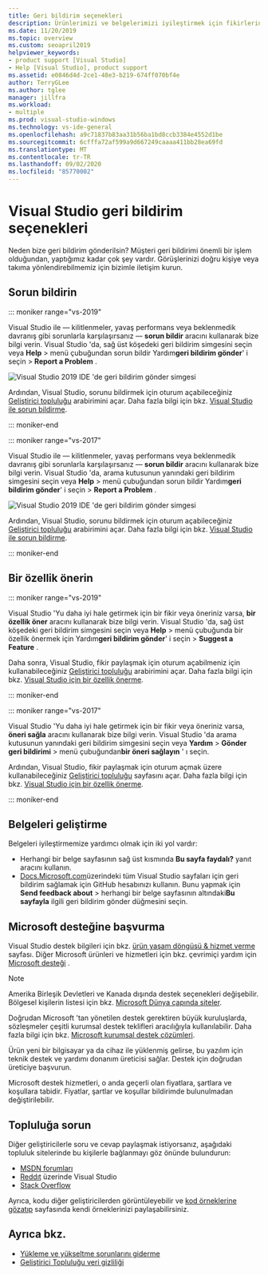 ```yaml
---
title: Geri bildirim seçenekleri
description: Ürünlerimizi ve belgelerimizi iyileştirmek için fikirlerinizi ilgileniyoruz; bize geri bildirim gönderin.
ms.date: 11/20/2019
ms.topic: overview
ms.custom: seoapril2019
helpviewer_keywords:
- product support [Visual Studio]
- Help [Visual Studio], product support
ms.assetid: e0846d4d-2ce1-48e3-b219-674ff070bf4e
author: TerryGLee
ms.author: tglee
manager: jillfra
ms.workload:
- multiple
ms.prod: visual-studio-windows
ms.technology: vs-ide-general
ms.openlocfilehash: a9c71837b83aa31b56ba1bd8ccb3384e4552d1be
ms.sourcegitcommit: 6cfffa72af599a9d667249caaaa411bb28ea69fd
ms.translationtype: MT
ms.contentlocale: tr-TR
ms.lasthandoff: 09/02/2020
ms.locfileid: "85770002"
---
```

# <a name="visual-studio-feedback-options"></a>Visual Studio geri bildirim seçenekleri

Neden bize geri bildirim gönderilsin? Müşteri geri bildirimi önemli bir işlem olduğundan, yaptığımız kadar çok şey vardır. Görüşlerinizi doğru kişiye veya takıma yönlendirebilmemiz için bizimle iletişim kurun.

## <a name="report-a-problem"></a>Sorun bildirin

::: moniker range="vs-2019"

Visual Studio ile &mdash; kilitlenmeler, yavaş performans veya beklenmedik davranış gibi sorunlarla karşılaşırsanız &mdash; **sorun bildir** aracını kullanarak bize bilgi verin. Visual Studio 'da, sağ üst köşedeki geri bildirim simgesini seçin veya **Help**  >  menü çubuğundan sorun bildir Yardım**geri bildirim gönder**' i seçin  >  **Report a Problem** .

![Visual Studio 2019 IDE 'de geri bildirim gönder simgesi](./media/vs-2019/send-feedback-icon.png)

Ardından, Visual Studio, sorunu bildirmek için oturum açabileceğiniz [Geliştirici topluluğu](https://developercommunity.visualstudio.com) arabirimini açar. Daha fazla bilgi için bkz. [Visual Studio ile sorun bildirme](how-to-report-a-problem-with-visual-studio.md).

::: moniker-end

::: moniker range="vs-2017"

Visual Studio ile &mdash; kilitlenmeler, yavaş performans veya beklenmedik davranış gibi sorunlarla karşılaşırsanız &mdash; **sorun bildir** aracını kullanarak bize bilgi verin. Visual Studio 'da, arama kutusunun yanındaki geri bildirim simgesini seçin veya **Help**  >  menü çubuğundan sorun bildir Yardım**geri bildirim gönder**' i seçin  >  **Report a Problem** .

![Visual Studio 2019 IDE 'de geri bildirim gönder simgesi](./media/send-feedback-icon.png)

Ardından, Visual Studio, sorunu bildirmek için oturum açabileceğiniz [Geliştirici topluluğu](https://developercommunity.visualstudio.com) arabirimini açar. Daha fazla bilgi için bkz. [Visual Studio ile sorun bildirme](how-to-report-a-problem-with-visual-studio.md).

::: moniker-end

## <a name="suggest-a-feature"></a>Bir özellik önerin

::: moniker range="vs-2019"

Visual Studio 'Yu daha iyi hale getirmek için bir fikir veya öneriniz varsa, **bir özellik öner** aracını kullanarak bize bilgi verin. Visual Studio 'da, sağ üst köşedeki geri bildirim simgesini seçin veya **Help**  >  menü çubuğunda bir özellik önermek için Yardım**geri bildirim gönder**' i seçin  >  **Suggest a Feature** .

Daha sonra, Visual Studio, fikir paylaşmak için oturum açabilmeniz için kullanabileceğiniz [Geliştirici topluluğu](https://developercommunity.visualstudio.com) arabirimini açar. Daha fazla bilgi için bkz. [Visual Studio için bir özellik önerme](suggest-a-feature.md).

::: moniker-end

::: moniker range="vs-2017"

Visual Studio 'Yu daha iyi hale getirmek için bir fikir veya öneriniz varsa, **öneri sağla** aracını kullanarak bize bilgi verin. Visual Studio 'da arama kutusunun yanındaki geri bildirim simgesini seçin veya **Yardım**  >  **Gönder geri bildirimi**  >  menü çubuğundan**bir öneri sağlayın** ' ı seçin.

Ardından, Visual Studio, fikir paylaşmak için oturum açmak üzere kullanabileceğiniz [Geliştirici topluluğu](https://developercommunity.visualstudio.com) sayfasını açar. Daha fazla bilgi için bkz. [Visual Studio için bir özellik önerme](suggest-a-feature.md).

::: moniker-end

## <a name="improve-the-documentation"></a>Belgeleri geliştirme

Belgeleri iyileştirmemize yardımcı olmak için iki yol vardır:

* Herhangi bir belge sayfasının sağ üst kısmında **Bu sayfa faydalı?** yanıt aracını kullanın.
* [Docs.Microsoft.com](/visualstudio/)üzerindeki tüm Visual Studio sayfaları için geri bildirim sağlamak için GitHub hesabınızı kullanın. Bunu yapmak için **Send feedback about**  >  herhangi bir belge sayfasının altındaki**Bu sayfayla** ilgili geri bildirim gönder düğmesini seçin.

## <a name="contact-microsoft-support"></a>Microsoft desteğine başvurma

Visual Studio destek bilgileri için bkz. [ürün yaşam döngüsü & hizmet verme](/visualstudio/releases/2019/servicing/) sayfası. Diğer Microsoft ürünleri ve hizmetleri için bkz. çevrimiçi yardım için [Microsoft desteği](https://support.microsoft.com/) .

> [!NOTE]
> Amerika Birleşik Devletleri ve Kanada dışında destek seçenekleri değişebilir. Bölgesel kişilerin listesi için bkz. [Microsoft Dünya çapında siteler](https://www.microsoft.com/worldwide/).

Doğrudan Microsoft 'tan yönetilen destek gerektiren büyük kuruluşlarda, sözleşmeler çeşitli kurumsal destek teklifleri aracılığıyla kullanılabilir. Daha fazla bilgi için bkz. [Microsoft kurumsal destek çözümleri](https://www.microsoft.com/industry/services/support).

Ürün yeni bir bilgisayar ya da cihaz ile yüklenmiş gelirse, bu yazılım için teknik destek ve yardımı donanım üreticisi sağlar. Destek için doğrudan üreticiye başvurun.

Microsoft destek hizmetleri, o anda geçerli olan fiyatlara, şartlara ve koşullara tabidir. Fiyatlar, şartlar ve koşullar bildirimde bulunulmadan değiştirilebilir.

## <a name="ask-the-community"></a>Topluluğa sorun

Diğer geliştiricilerle soru ve cevap paylaşmak istiyorsanız, aşağıdaki topluluk sitelerinde bu kişilerle bağlanmayı göz önünde bulundurun:

* [MSDN forumları](https://social.msdn.microsoft.com/Forums/home)
* [Reddıt](https://www.reddit.com/r/VisualStudio/) üzerinde Visual Studio
* [Stack Overflow](https://stackoverflow.com/search?q=visual+studio+-code)

Ayrıca, kodu diğer geliştiricilerden görüntüleyebilir ve [kod örneklerine gözatıp](/samples/browse/) sayfasında kendi örneklerinizi paylaşabilirsiniz.

## <a name="see-also"></a>Ayrıca bkz.

* [Yükleme ve yükseltme sorunlarını giderme](../install/troubleshooting-installation-issues.md)
* [Geliştirici Topluluğu veri gizliliği](developer-community-privacy.md)
